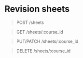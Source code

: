 # Revision sheets

> POST /sheets


> GET /sheets/:course_id


> PUT/PATCH /sheets/:course_id


> DELETE /sheets/:course_id

<!--
<desc>

| field | type | description |
|-----|-----|----- |

Possible response status code: <codes>

Response format:

| field | type | description |
|----|----|----|
-->
